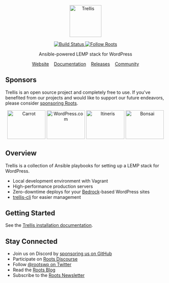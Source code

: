 <p align="center">
  <a href="https://roots.io/trellis/">
    <img alt="Trellis" src="https://cdn.roots.io/app/uploads/logo-trellis.svg" height="100">
  </a>
</p>

<p align="center">  
  <a href="https://github.com/roots/trellis/actions/workflows/ci.yml">
    <img alt="Build Status" src="https://img.shields.io/github/actions/workflow/status/roots/trellis/ci.yml?branch=master&logo=github&label=CI&style=flat-square">
  </a>

  <a href="https://twitter.com/rootswp">
    <img alt="Follow Roots" src="https://img.shields.io/badge/follow%20@rootswp-1da1f2?logo=twitter&logoColor=ffffff&message=&style=flat-square">
  </a>
</p>

<p align="center">Ansible-powered LEMP stack for WordPress</strong></p>

<p align="center">
  <a href="https://roots.io/trellis/">Website</a> &nbsp;&nbsp; <a href="https://roots.io/trellis/docs/installation/">Documentation</a> &nbsp;&nbsp; <a href="https://github.com/roots/trellis/releases">Releases</a> &nbsp;&nbsp; <a href="https://discourse.roots.io/">Community</a>
</p>


## Sponsors

Trellis is an open source project and completely free to use. If you've benefited from our projects and would like to support our future endeavors, please consider [sponsoring Roots](https://github.com/sponsors/roots).

<div align="center">
<a href="https://carrot.com/"><img src="https://cdn.roots.io/app/uploads/carrot.svg" alt="Carrot" width="120" height="90"></a> <a href="https://wordpress.com/"><img src="https://cdn.roots.io/app/uploads/wordpress.svg" alt="WordPress.com" width="120" height="90"></a> <a href="https://www.itineris.co.uk/"><img src="https://cdn.roots.io/app/uploads/itineris.svg" alt="Itineris" width="120" height="90"></a> <a href="https://bonsai.so/"><img src="https://cdn.roots.io/app/uploads/bonsai.svg" alt="Bonsai" width="120" height="90"></a>
</div>

## Overview

Trellis is a collection of Ansible playbooks for setting up a LEMP stack for WordPress.

- Local development environment with Vagrant
- High-performance production servers
- Zero-downtime deploys for your [Bedrock](https://roots.io/bedrock/)-based WordPress sites
- [trellis-cli](https://github.com/roots/trellis-cli) for easier management

## Getting Started

See the [Trellis installation documentation](https://roots.io/trellis/docs/installation/).

## Stay Connected

- Join us on Discord by [sponsoring us on GitHub](https://github.com/sponsors/roots)
- Participate on [Roots Discourse](https://discourse.roots.io/)
- Follow [@rootswp on Twitter](https://twitter.com/rootswp)
- Read the [Roots Blog](https://roots.io/blog/)
- Subscribe to the [Roots Newsletter](https://roots.io/newsletter/)

